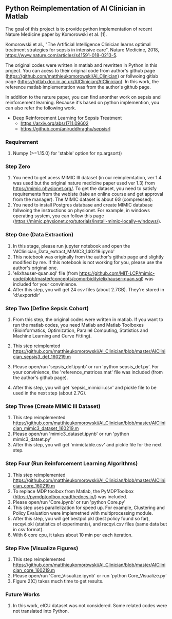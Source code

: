 
## Python Reimplementation of AI Clinician in Matlab 
The goal of this project is to provide python implementation of recent Nature Medicine paper by Komorowski et al. [1]. 

Komorowski et al., "The Artificial Intelligence Clinician learns optimal treatment strategies for sepsis in intensive care", Nature Medicine, 2018,  https://www.nature.com/articles/s41591-018-0213-5. 

The original codes were written in matlab and rewritten in Python in this project. You can acess to their original code from author's github page (https://github.com/matthieukomorowski/AI_Clinician) or follwoing gitlab page (https://gitlab.doc.ic.ac.uk/AIClinician/AIClinician). In this work, the reference matlab implementation was from the author's github page. 

In addition to the nature paper, you can find anonther work on sepsis and reinforcement learning. Because it's based on python implemention, you can also refer the following work.  

- Deep Reinforcement Learning for Sepsis Treatment
  - https://arxiv.org/abs/1711.09602
  - https://github.com/aniruddhraghu/sepsisrl 


### Requirement
1. Numpy (>=1.15.0) for 'stable' option for np.argsort() 

### Step Zero  
1. You need to get acess MIMIC III dataset (in our reimplemtation, ver 1.4 was used but the original nature medicine paper used ver 1.3) from https://mimic.physionet.org/. To get the dataset, you need to satisfy requirements from the webiste (take an online course and get approval from the manager). The MIMIC dataset is about 6G (compressed). 
2. You need to install Postgres database and create MIMIC database follwoing the instructions on physionet. For example, in windows operating system, you can follow this page (https://mimic.physionet.org/tutorials/install-mimic-locally-windows/). 

### Step One (Data Extraction)
1. In this stage, please run jupyter notebook and open the 'AIClinician_Data_extract_MIMIC3_140219.ipynb'
2. This notebook was originally from the author's github page and slightly modified by me. If this notebook is not working for you, please use the author's original one. 
3. 'elixhauser-quan.sql' file (from https://github.com/MIT-LCP/mimic-code/blob/master/concepts/comorbidity/elixhauser-quan.sql) was included for your convinience. 
4. After this step, you will get 24 csv files (about 2.7GB). They're stored in 'd:\exportdir' 

### Step Two (Define Sepsis Cohort)
1. From this step, the original codes were written in matlab. If you want to run the matlab codes, you need Matlab and Matlab Toolboxes (Bioinformatics, Optimization, Parallel Computing, Statistics and Machine Learning and Curve Fitting). 

2. This step reimplemted https://github.com/matthieukomorowski/AI_Clinician/blob/master/AIClinician_sepsis3_def_160219.m 
2. Please open/run 'sepsis_def.ipynb' or run 'python sepsis_def.py'. For your convinience, the 'reference_matrices.mat' file was included (from the author's github page). 
3. After this step, you will get 'sepsis_mimiciii.csv' and pickle file to be used in the next step (about 2.7G). 

### Step Three (Create MIMIC III Dataset)
1. This step reimplemented https://github.com/matthieukomorowski/AI_Clinician/blob/master/AIClinician_mimic3_dataset_160219.m
2. Please open/run 'mimic3_dataset.ipynb' or run 'python mimic3_datset.py' 
3. After this step, you will get 'mimictable.csv' and pickle file for the next step. 

### Step Four (Run Reinforcement Learning Algorithms) 
1. This step reimplemented https://github.com/matthieukomorowski/AI_Clinician/blob/master/AIClinician_core_160219.m
2. To replace MDP toolbox from Matlab, the PyMDPToolbox (https://pymdptoolbox.readthedocs.io/) was included. 
3. Please open/run 'Core.ipynb' or run 'python Core.py' 
4. This step uses parallelization for speed up. For example, Clustering and Policy Evaluation were implemetned with multiprocessing module. 
5. After this step, you will get bestpol.pkl (best policy found so far), recqvi.pkl (statistics of experiments), and recqvi.csv files (same data but in csv format). 
6. With 6 core cpu, it takes about 10 min per each iteration. 

### Step Five (Visualize Figures)
1. This step reimplemented https://github.com/matthieukomorowski/AI_Clinician/blob/master/AIClinician_core_160219.m
2. Please open/run 'Core_Visualize.ipynb' or run 'python Core_Visualize.py'
3. Figure 2(C) takes much time to get results. 

### Future Works 
1. In this work, eICU dataset was not considered. Some related codes were not translated into Python. 
